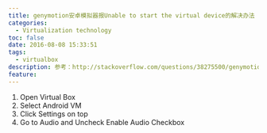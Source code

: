 ```yaml
---
title: genymotion安卓模拟器报Unable to start the virtual device的解决办法
categories:
  - Virtualization technology
toc: false
date: 2016-08-08 15:33:51
tags:
  - virtualbox
description: 参考：http://stackoverflow.com/questions/38275500/genymotion-virtualbox-error
feature:
---
```


1. Open Virtual Box
2. Select Android VM 
3. Click Settings on top
4. Go to Audio and Uncheck Enable Audio Checkbox

